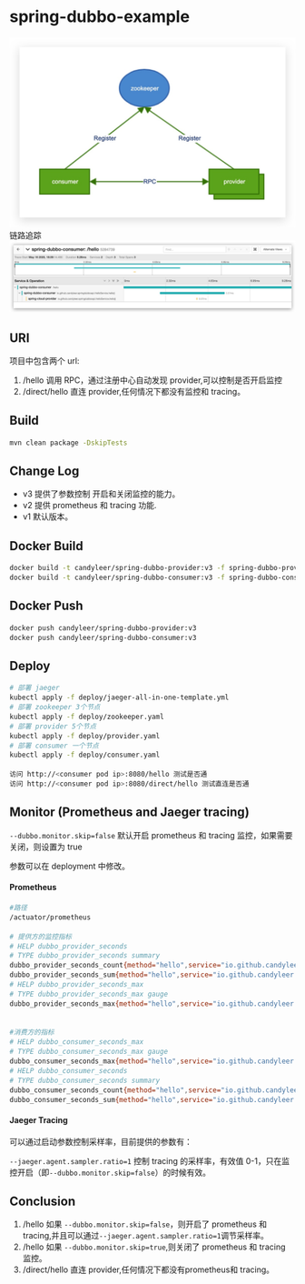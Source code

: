 # spring-dubbo-example
![](./image.jpg)
链路追踪
![](./trace.jpg)
## URI
项目中包含两个 url:
1. /hello 调用 RPC，通过注册中心自动发现 provider,可以控制是否开启监控
2. /direct/hello 直连 provider,任何情况下都没有监控和 tracing。

## Build
```bash
mvn clean package -DskipTests
```
## Change Log
 * v3 提供了参数控制 开启和关闭监控的能力。
 * v2 提供 prometheus 和 tracing 功能.
 * v1 默认版本。

## Docker Build
```bash
docker build -t candyleer/spring-dubbo-provider:v3 -f spring-dubbo-provider/Dockerfile  ./spring-dubbo-provider/
docker build -t candyleer/spring-dubbo-consumer:v3 -f spring-dubbo-consumer/Dockerfile  ./spring-dubbo-consumer/

```

## Docker Push
```bash
docker push candyleer/spring-dubbo-provider:v3
docker push candyleer/spring-dubbo-consumer:v3
```

## Deploy
```bash
# 部署 jaeger
kubectl apply -f deploy/jaeger-all-in-one-template.yml
# 部署 zookeeper 3个节点
kubectl apply -f deploy/zookeeper.yaml
# 部署 provider 5个节点
kubectl apply -f deploy/provider.yaml
# 部署 consumer 一个节点
kubectl apply -f deploy/consumer.yaml

访问 http://<consumer pod ip>:8080/hello 测试是否通
访问 http://<consumer pod ip>:8080/direct/hello 测试直连是否通
```
## Monitor (Prometheus and Jaeger tracing)

`--dubbo.monitor.skip=false` 默认开启 prometheus 和 tracing 监控，如果需要关闭，则设置为 true

参数可以在 deployment 中修改。
#### Prometheus 
```bash
#路径
/actuator/prometheus

# 提供方的监控指标
# HELP dubbo_provider_seconds  
# TYPE dubbo_provider_seconds summary
dubbo_provider_seconds_count{method="hello",service="io.github.candyleer.springdubboapi.HelloService",} 21.0
dubbo_provider_seconds_sum{method="hello",service="io.github.candyleer.springdubboapi.HelloService",} 0.157680316
# HELP dubbo_provider_seconds_max  
# TYPE dubbo_provider_seconds_max gauge
dubbo_provider_seconds_max{method="hello",service="io.github.candyleer.springdubboapi.HelloService",} 0.077624181


#消费方的指标
# HELP dubbo_consumer_seconds_max  
# TYPE dubbo_consumer_seconds_max gauge
dubbo_consumer_seconds_max{method="hello",service="io.github.candyleer.springdubboapi.HelloService",} 0.334864448
# HELP dubbo_consumer_seconds  
# TYPE dubbo_consumer_seconds summary
dubbo_consumer_seconds_count{method="hello",service="io.github.candyleer.springdubboapi.HelloService",} 21.0
dubbo_consumer_seconds_sum{method="hello",service="io.github.candyleer.springdubboapi.HelloService",} 0.69077555

```

#### Jaeger Tracing

可以通过启动参数控制采样率，目前提供的参数有：

`--jaeger.agent.sampler.ratio=1` 控制 tracing 的采样率，有效值 0-1，只在监控开启（即`--dubbo.monitor.skip=false`）的时候有效。

## Conclusion
1. /hello 如果 `--dubbo.monitor.skip=false`，则开启了 prometheus 和 tracing,并且可以通过`--jaeger.agent.sampler.ratio=1`调节采样率。
2. /hello 如果 `--dubbo.monitor.skip=true`,则关闭了 prometheus 和 tracing 监控。
3. /direct/hello 直连 provider,任何情况下都没有prometheus和 tracing。
